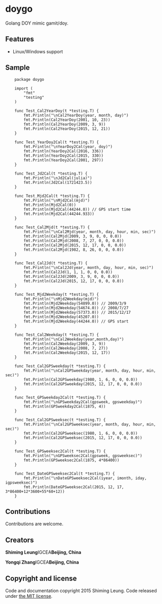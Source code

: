 doygo
=====

Golang DOY mimic gamit/doy.

## Features

* Linux/Windows support

## Sample
		package doygo

		import (
			"fmt"
			"testing"
		)

		func Test_Cal2YearDoy(t *testing.T) {
			fmt.Println("\nCal2YearDoy(year, month, day)")
			fmt.Println(Cal2YearDoy(2001, 10, 23))
			fmt.Println(Cal2YearDoy(2009, 3, 9))
			fmt.Println(Cal2YearDoy(2015, 12, 21))
		}

		func Test_YearDoy2Cal(t *testing.T) {
			fmt.Println("\nYearDoy2Cal(year, doy)")
			fmt.Println(YearDoy2Cal(2016, 336))
			fmt.Println(YearDoy2Cal(2015, 330))
			fmt.Println(YearDoy2Cal(2001, 297))
		}

		func Test_Jd2Cal(t *testing.T) {
			fmt.Println("\nJd2Cal(julia)")
			fmt.Println(Jd2Cal(1721423.5))
		}

		func Test_Mjd2Cal(t *testing.T) {
			fmt.Println("\nMjd2Cal(mjd)")
			fmt.Println(Mjd2Cal(0))
			fmt.Println(Mjd2Cal(44244.0)) // GPS start time
			fmt.Println(Mjd2Cal(44244.933))
		}

		func Test_Cal2Mjd(t *testing.T) {
			fmt.Println("\nCal2Mjd(year, month, day, hour, min, sec)")
			fmt.Println(Cal2Mjd(2009, 3, 9, 0, 0, 0.0))
			fmt.Println(Cal2Mjd(2008, 7, 27, 0, 0, 0.0))
			fmt.Println(Cal2Mjd(2015, 12, 17, 0, 0, 0.0))
			fmt.Println(Cal2Mjd(1982, 8, 26, 0, 0, 0.0))
		}

		func Test_Cal2Jd(t *testing.T) {
			fmt.Println("\nCal2Jd(year, month, day, hour, min, sec)")
			fmt.Println(Cal2Jd(1, 1, 1, 0, 0, 0.0))
			fmt.Println(Cal2Jd(2009, 3, 9, 0, 0, 0.0))
			fmt.Println(Cal2Jd(2015, 12, 17, 0, 0, 0.0))
		}

		func Test_Mjd2Weekday(t *testing.T) {
			fmt.Println("\nMjd2Weekday(mjd)")
			fmt.Println(Mjd2Weekday(54899.0)) // 2009/3/9
			fmt.Println(Mjd2Weekday(54674.0)) // 2008/7/27
			fmt.Println(Mjd2Weekday(57373.0)) // 2015/12/17
			fmt.Println(Mjd2Weekday(45207.0))
			fmt.Println(Mjd2Weekday(44244.0)) // GPS start
		}

		func Test_Cal2Weekday(t *testing.T) {
			fmt.Println("\nCal2Weekday(year,month,day)")
			fmt.Println(Cal2Weekday(2009, 3, 9))
			fmt.Println(Cal2Weekday(2008, 7, 27))
			fmt.Println(Cal2Weekday(2015, 12, 17))
		}

		func Test_Cal2GPSweekday(t *testing.T) {
			fmt.Println("\nCal2GPSweekday(year, month, day, hour, min, sec)")
			fmt.Println(Cal2GPSweekday(1980, 1, 6, 0, 0, 0.0))
			fmt.Println(Cal2GPSweekday(2015, 12, 17, 0, 0, 0.0))
		}

		func Test_GPSweekday2Cal(t *testing.T) {
			fmt.Println("\nGPSweekday2Cal(gpsweek, gpsweekday)")
			fmt.Println(GPSweekday2Cal(1875, 4))
		}

		func Test_Cal2GPSweeksec(t *testing.T) {
			fmt.Println("\nCal2GPSweeksec(year, month, day, hour, min, sec)")
			fmt.Println(Cal2GPSweeksec(1980, 1, 6, 0, 0, 0.0))
			fmt.Println(Cal2GPSweeksec(2015, 12, 17, 0, 0, 0.0))
		}

		func Test_GPSweeksec2Cal(t *testing.T) {
			fmt.Println("\nGPSweeksec2Cal(gpsweek, gpsweeksec)")
			fmt.Println(GPSweeksec2Cal(1875, 4*86400))
		}

		func Test_DateGPSweeksec2Cal(t *testing.T) {
			fmt.Println("\nDateGPSweeksec2Cal(iyear, imonth, iday, igpsweeksec)")
			fmt.Println(DateGPSweeksec2Cal(2015, 12, 17, 3*86400+12*3600+55*60+12))
		}


## Contributions

Contributions are welcome.

## Creators

**Shiming Leung**IGCEA**Beijing, China**

**Yongqi Zhang**IGCEA**Beijing, China**

## Copyright and license

Code and documentation copyright 2015 Shiming Leung.
Code released under [the MIT license](LICENSE).

